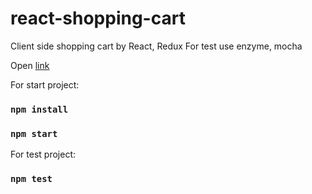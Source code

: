 # react-shopping-cart
Client side shopping cart by React, Redux
For test use enzyme, mocha

Open [link](http://react-shopping-cart.surge.sh)

For start project:
### `npm install`
### `npm start`

For test project:
### `npm test`
